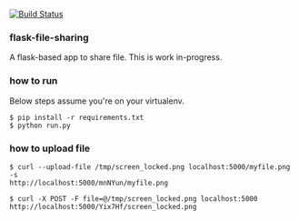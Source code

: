 [![Build Status](https://travis-ci.org/learningpython08/flask-file-sharing.svg?branch=master)](https://travis-ci.org/learningpython08/flask-file-sharing)
### flask-file-sharing
A flask-based app to share file.
This is work in-progress.

### how to run

Below steps assume you're on your virtualenv.

```
$ pip install -r requirements.txt
$ python run.py

```

### how to upload file

```
$ curl --upload-file /tmp/screen_locked.png localhost:5000/myfile.png -s
http://localhost:5000/mnNYun/myfile.png

$ curl -X POST -F file=@/tmp/screen_locked.png localhost:5000
http://localhost:5000/Yix7Hf/screen_locked.png
```

